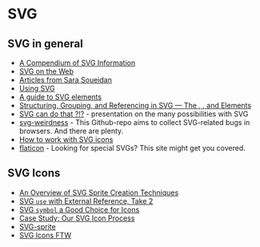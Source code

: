SVG
===

SVG in general
--------------

-	[A Compendium of SVG Information](https://css-tricks.com/mega-list-svg-information/)
-	[SVG on the Web](https://svgontheweb.com)
-	[Articles from Sara Soueidan](https://sarasoueidan.com/tags/svg/index.html)
-	[Using SVG](https://css-tricks.com/using-svg/)
-	[A guide to SVG <use> elements](http://taye.me/blog/svg/a-guide-to-svg-use-elements/)
-	[Structuring, Grouping, and Referencing in SVG — The <g>, <use>, <defs> and <symbol> Elements](https://sarasoueidan.com/blog/structuring-grouping-referencing-in-svg/)
-	[SVG can do that ?!?](http://talks.brennaobrien.com/svg/#/) - presentation on the many possibilities with SVG
-	[svg-weirdness](https://github.com/emilbjorklund/svg-weirdness/issues) - This Github-repo aims to collect SVG-related bugs in browsers. And there are plenty.
-	[How to work with SVG icons ](https://fvsch.com/code/svg-icons/how-to/#fx-use-selector-bug)
-	[flaticon](http://www.flaticon.com/) - Looking for special SVGs? This site might get you covered.

SVG Icons
---------

-	[An Overview of SVG Sprite Creation Techniques](https://24ways.org/2014/an-overview-of-svg-sprite-creation-techniques/)
-	[SVG `use` with External Reference, Take 2](https://css-tricks.com/svg-use-with-external-reference-take-2/)
-	[SVG `symbol` a Good Choice for Icons](https://css-tricks.com/svg-symbol-good-choice-icons/)
-	[Case Study: Our SVG Icon Process](http://blog.cloudfour.com/our-svg-icon-process/)
-	[SVG-sprite](http://jkphl.github.io/svg-sprite/)
-	[SVG Icons FTW](http://tympanus.net/codrops/2013/11/27/svg-icons-ftw/)
